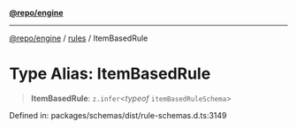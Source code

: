 [**@repo/engine**](../../README.md)

---

[@repo/engine](../../modules.md) / [rules](../README.md) / ItemBasedRule

# Type Alias: ItemBasedRule

> **ItemBasedRule**: `z.infer`\<_typeof_ `itemBasedRuleSchema`\>

Defined in: packages/schemas/dist/rule-schemas.d.ts:3149
